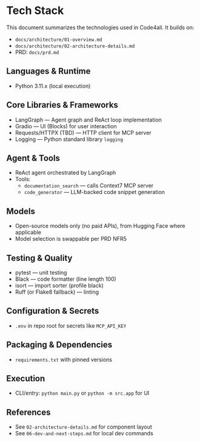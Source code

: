 # Tech Stack

This document summarizes the technologies used in Code4all. It builds on:
- `docs/architecture/01-overview.md`
- `docs/architecture/02-architecture-details.md`
- PRD: `docs/prd.md`

## Languages & Runtime
- Python 3.11.x (local execution)

## Core Libraries & Frameworks
- LangGraph — Agent graph and ReAct loop implementation
- Gradio — UI (Blocks) for user interaction
- Requests/HTTPX (TBD) — HTTP client for MCP server
- Logging — Python standard library `logging`

## Agent & Tools
- ReAct agent orchestrated by LangGraph
- Tools:
  - `documentation_search` — calls Context7 MCP server
  - `code_generator` — LLM-backed code snippet generation

## Models
- Open-source models only (no paid APIs), from Hugging Face where applicable
- Model selection is swappable per PRD NFR5

## Testing & Quality
- pytest — unit testing
- Black — code formatter (line length 100)
- isort — import sorter (profile black)
- Ruff (or Flake8 fallback) — linting

## Configuration & Secrets
- `.env` in repo root for secrets like `MCP_API_KEY`

## Packaging & Dependencies
- `requirements.txt` with pinned versions

## Execution
- CLI/entry: `python main.py` or `python -m src.app` for UI

## References
- See `02-architecture-details.md` for component layout
- See `06-dev-and-next-steps.md` for local dev commands
